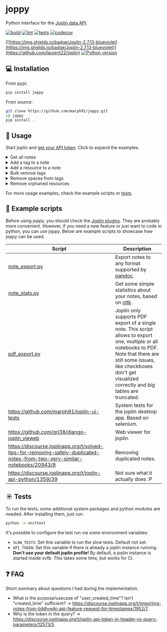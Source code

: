 # joppy

Python interface for the [Joplin data API](https://joplinapp.org/api/references/rest_api/).

[![build](https://github.com/marph91/joppy/actions/workflows/build.yml/badge.svg)](https://github.com/marph91/joppy/actions/workflows/build.yml)
[![lint](https://github.com/marph91/joppy/actions/workflows/lint.yml/badge.svg)](https://github.com/marph91/joppy/actions/workflows/lint.yml)
[![tests](https://github.com/marph91/joppy/actions/workflows/tests.yml/badge.svg)](https://github.com/marph91/joppy/actions/workflows/tests.yml)
[![codecov](https://codecov.io/gh/marph91/joppy/branch/master/graph/badge.svg?token=97E6IX792A)](https://codecov.io/gh/marph91/joppy)

[![https://img.shields.io/badge/Joplin-2.7.13-blueviolet](https://img.shields.io/badge/Joplin-2.7.13-blueviolet)](https://github.com/laurent22/joplin)
[![Python version](https://img.shields.io/pypi/pyversions/joppy.svg)](https://pypi.python.org/pypi/joppy/)

## :computer: Installation

From pypi:

```bash
pip install joppy
```

From source:

```bash
git clone https://github.com/marph91/joppy.git
cd joppy
pip install .
```

## :wrench: Usage

Start joplin and [get your API token](https://joplinapp.org/api/references/rest_api/#authorisation). Click to expand the examples.

<details>
<summary>Get all notes</summary>

```python name=get_all_notes
from joppy.api import Api

# Create a new Api instance.
api = Api(token=YOUR_TOKEN)

# Get all notes. Note that this method calls get_notes() multiple times to assemble the unpaginated result.
notes = api.get_all_notes()
```
</details>

<details>
<summary>Add a tag to a note</summary>
  
```python name=add_tag_to_note
from joppy.api import Api

# Create a new Api instance.
api = Api(token=YOUR_TOKEN)

# Add a notebook.
notebook_id = api.add_notebook(title="My first notebook")

# Add a note in the previously created notebook.
note_id = api.add_note(title="My first note", body="With some content", parent_id=notebook_id)

# Add a tag, that is not yet attached to a note.
tag_id = api.add_tag(title="introduction")

# Link the tag to the note.
api.add_tag_to_note(tag_id=tag_id, note_id=note_id)
```
</details>

<details>
<summary>Add a resource to a note</summary>

```python name=add_resource_to_note
from joppy.api import Api
from joppy import tools

# Create a new Api instance.
api = Api(token=YOUR_TOKEN)

# Add a notebook.
notebook_id = api.add_notebook(title="My first notebook")

# Option 1: Add a note with an image data URL. This works only for images.
image_data = tools.encode_base64("path/to/image.png")
api.add_note(
    title="My first note",
    image_data_url=f"data:image/png;base64,{image_data}",
)

# Option 2: Create note and resource separately. Link them later. This works for arbitrary attachments.
note_id = api.add_note(title="My second note")
resource_id = api.add_resource(filename="path/to/image.png", title="My first resource")
api.add_resource_to_note(resource_id=resource_id, note_id=note_id)
```
</details>

<details>
<summary>Bulk remove tags</summary>

Inspired by <https://discourse.joplinapp.org/t/bulk-tag-delete-python-script/5497/1>.

```python name=remove_tags
import re

from joppy.api import Api

# Create a new Api instance.
api = Api(token=YOUR_TOKEN)

# Iterate through all tags.
for tag in api.get_all_tags():

    # Delete all tags that match the regex. I. e. start with "!".
    if re.search("^!", tag["title"]) is not None:
        api.delete_tag(tag["id"])
```
</details>

<details>
<summary>Remove spaces from tags</summary>

Inspired by <https://www.reddit.com/r/joplinapp/comments/pozric/batch_remove_spaces_from_all_tags/>.

```python name=remove_spaces_from_tags
import re

from joppy.api import Api

# Create a new Api instance.
api = Api(token=YOUR_TOKEN)

# Define the conversion function.
def to_camel_case(name: str) -> str:
    name = re.sub(r"(_|-)+", " ", name).title().replace(" ", "")
    return "".join([name[0].lower(), name[1:]])

# Iterate through all tags and apply the conversion.
for tag in api.get_all_tags():
    api.modify_tag(id_=tag["id"], title=to_camel_case(tag["title"]))
```
</details>

<details>
<summary>Remove orphaned resources</summary>

Inspired by <https://discourse.joplinapp.org/t/joplin-vacuum-a-python-script-to-remove-orphaned-resources/19742>.
Note: The note history is not considered. See: <https://discourse.joplinapp.org/t/joplin-vacuum-a-python-script-to-remove-orphaned-resources/19742/13>.

```python name=remove_orphaned_resources
import re

from joppy.api import Api

# Create a new Api instance.
api = Api(token=YOUR_TOKEN)

# Getting the referenced resource directly doesn't work:
# https://github.com/laurent22/joplin/issues/4535
# So we have to find the referenced resources by regex.

# Iterate through all notes and find the referenced resources.
referenced_resources = set()
for note in api.get_all_notes(fields="id,body"):
    matches = re.findall(r"\[.*\]\(:.*\/([A-Za-z0-9]{32})\)", note["body"])
    referenced_resources.update(matches)

assert len(referenced_resources) > 0, "sanity check"

for resource in api.get_all_resources():
    if resource["id"] not in referenced_resources:
        print("Deleting resource:", resource)
        api.delete_resource(resource["id"])
```
</details>

For more usage examples, check the example scripts or [tests](test/test_api.py).

## :newspaper: Example scripts

Before using joppy, you should check the [Joplin plugins](https://joplinapp.org/plugins/). They are probably more convenient. However, if you need a new feature or just want to code in python, you can use joppy. Below are example scripts to showcase how joppy can be used.

|Script|Description|
|---|---|
|[note_export.py](examples/note_export.py)|Export notes to any format supported by [pandoc](https://pandoc.org/).|
|[note_stats.py](examples/note_stats.py)|Get some simple statistics about your notes, based on [nltk](https://www.nltk.org/).|
|[pdf_export.py](examples/pdf_export.py)|Joplin only supports PDF export of a single note. This script allows to export one, multiple or all notebooks to PDF. Note that there are still some issues, like checkboxes don't get visualized correctly and big tables are truncated.|
|https://github.com/marph91/joplin-ui-tests|System tests for the joplin desktop app. Based on selenium.|
|https://github.com/gri38/django-joplin_vieweb|Web viewer for joplin.|
|https://discourse.joplinapp.org/t/solved-tips-for-removing-safely-duplicated-notes-from-two-very-similar-notebooks/20943/9|Removing duplicated notes.|
|https://discourse.joplinapp.org/t/joplin-api-python/1359/39|Not sure what it actually does :P|

## :sunny: Tests

To run the tests, some additional system packages and python modules are needed. After installing them, just run:

```bash
python -m unittest
```

It's possible to configure the test run via some environment variables:

- `SLOW_TESTS`: Set this variable to run the slow tests. Default not set.
- `API_TOKEN`: Set this variable if there is already a joplin instance running. **Don't use your default joplin profile!** By default, a joplin instance is started inside xvfb. This takes some time, but works for CI.

## :question: FAQ

Short summary about questions I had during the implementation.

- What is the purpose/usecase of "user_created_time"? Isn't "created_time" sufficient? &#8594; <https://discourse.joplinapp.org/t/importing-notes-from-tiddlywiki-api-feature-request-for-timestamps/1952/7>
- Why is the token in the query? &#8594; <https://discourse.joplinapp.org/t/joplin-api-token-in-header-vs-query-parameters/12573/5>
